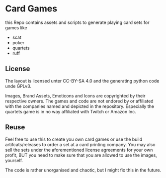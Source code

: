 # Card Games

this Repo contains assets and scripts to generate playing card sets for games like

 - scat
 - poker
 - quartets
 - ruff


## License

The layout is licensed unter CC-BY-SA 4.0 and the generating python code unde GPLv3.

Images, Brand Assets, Emoticons and Icons are copyrighted by their respective owners. The games and code are not endored by or affiliated with the companies named and depicted in the repository. Especially the quartets game is in no way affiliated with Twitch or Amazon Inc.

## Reuse

Feel free to use this to create you own card games or use the build artifcats/releases to order a set at a card printing company. You may also sell the sets under the aforementioned license agreements for your own profit, BUT you need to make sure that you are allowed to use the images, yourself.

The code is rather unorganised and chaotic, but I might fix this in the future.
